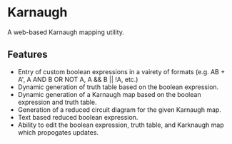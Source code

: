 # Karnaugh
A web-based Karnaugh mapping utility.

## Features
- Entry of custom boolean expressions in a vairety of formats (e.g. AB + A', A AND B OR NOT A, A && B || !A, etc.)
- Dynamic generation of truth table based on the boolean expression.
- Dynamic generation of a Karnaugh map based on the boolean expression and truth table.
- Generation of a reduced circuit diagram for the given Karnaugh map.
- Text based reduced boolean expression.
- Ability to edit the boolean expression, truth table, and Karknaugh map which propogates updates.
